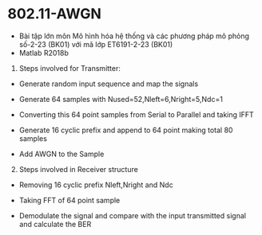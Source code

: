 # 802.11-AWGN
- Bài tập lớn môn Mô hình hóa hệ thống và các phương pháp mô phỏng số-2-23 (BK01) với mã lớp ET6191-2-23 (BK01)
- Matlab R2018b

1. Steps involved for Transmitter:
  - Generate random input sequence and map the signals

  - Generate 64 samples with Nused=52,Nleft=6,Nright=5,Ndc=1
  
  - Converting this 64 point samples from Serial to Parallel and taking IFFT
  
  - Generate 16 cyclic prefix and append to 64 point making total 80 samples
  
  - Add AWGN to the Sample

2. Steps involved in Receiver structure
 
  - Removing 16 cyclic prefix Nleft,Nright and Ndc

  - Taking FFT of 64 point sample
  
  - Demodulate the signal and compare with the input transmitted signal and calculate the BER
  
